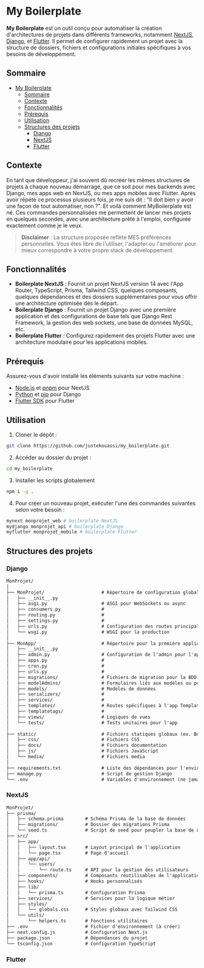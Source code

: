 # My Boilerplate

**My Boilerplate** est un outil conçu pour automatiser la création d'architectures de projets dans différents frameworks, notamment [NextJS](https://nextjs.org), [Django](https://www.djangoproject.com), et [Flutter](https://flutter.dev). Il permet de configurer rapidement un projet avec la structure de dossiers, fichiers et configurations initiales spécifiques à vos besoins de développement.

## Sommaire

- [My Boilerplate](#my-boilerplate)
	- [Sommaire](#sommaire)
	- [Contexte](#contexte)
	- [Fonctionnalités](#fonctionnalités)
	- [Prérequis](#prérequis)
	- [Utilisation](#utilisation)
	- [Structures des projets](#structures-des-projets)
		- [Django](#django)
		- [NextJS](#nextjs)
		- [Flutter](#flutter)

## Contexte

En tant que développeur, j'ai souvent dû recréer les mêmes structures de projets à chaque nouveau démarrage, que ce soit pour mes backends avec Django, mes apps web en NextJS, ou mes apps mobiles avec Flutter. Après avoir répété ce processus plusieurs fois, je me suis dit : "Il doit bien y avoir une façon de tout automatiser, non ?". Et voilà comment MyBoilerplate est né. Ces commandes personnalisées me permettent de lancer mes projets en quelques secondes, avec une architecture prête à l'emploi, configurée exactement comme je le veux.

> **Disclaimer** : La structure proposée reflète MES préférences personnelles. Vous êtes libre de l'utiliser, l'adapter ou l'améliorer pour mieux correspondre à votre propre stack de développement.

## Fonctionnalités

- **Boilerplate NextJS** : Fournit un projet NextJS version 14 avec l'App Router, TypeScript, Prisma, Tailwind CSS, quelques composants, quelques dépendances et des dossiers supplémentaires pour vous offrir une architecture optimisée dès le départ.
- **Boilerplate Django** : Fournit un projet Django avec une première application et des configurations de base tels que Django Rest Framework, la gestion des web sockets, une base de données MySQL, etc.
- **Boilerplate Flutter** : Configurez rapidement des projets Flutter avec une architecture modulaire pour les applications mobiles.

## Prérequis

Assurez-vous d'avoir installé les éléments suivants sur votre machine :

- [Node.js](https://nodejs.org) et [pnpm](https://pnpm.io) pour NextJS
- [Python](https://www.python.org) et [pip](https://pip.pypa.io/en/stable) pour Django
- [Flutter SDK](https://flutter.dev/docs/get-started/install) pour Flutter

## Utilisation

1. Cloner le dépôt :

```sh
git clone https://github.com/justekouassi/my_boilerplate.git
```

2. Accéder au dossier du projet :

```sh
cd my_boilerplate
```

3. Installer les scripts globalement
```sh
npm i -g .
```

4. Pour créer un nouveau projet, exécuter l'une des commandes suivantes selon votre besoin :
```sh
mynext monprojet_web # boilerplate NextJS
mydjango monprojet_api # boilerplate Django
myflutter monprojet_mobile # boilerplate Flutter
```

## Structures des projets

### Django

```txt
MonProjet/
│
├── MonProjet/                     # Répertoire de configuration globale
│   ├── __init__.py
│   ├── asgi.py                    # ASGI pour WebSockets ou async
│   ├── consumers.py               # 
│   ├── routing.py                 # 
│   ├── settings.py                # 
│   ├── urls.py                    # Configuration des routes principales
│   └── wsgi.py                    # WSGI pour la production
│
├── MonApp/                        # Répertoire pour la première application
│   ├── __init__.py
│   ├── admin.py                   # Configuration de l'admin pour l'app
│   ├── apps.py                    # 
│   ├── cron.py                    # 
│   ├── urls.py                    # 
│   ├── migrations/                # Fichiers de migration pour la BDD
│   ├── modelAdmins/               # Formulaires liés aux modèles ou personnalisés
│   ├── models/                    # Modèles de données
│   ├── serializers/               # 
│   ├── services/                  # 
│   ├── templates/                 # Routes spécifiques à l'app Templates spécifiques à l'app
│   ├── templatetags/              # 
│   ├── views/                     # Logiques de vues
│   └── tests/                     # Tests unitaires pour l'app
│
├── static/                        # Fichiers statiques globaux (ex. Bootstrap, JS)
│   ├── css/                       # Fichiers CSS
│   ├── docs/                      # Fichiers documentation
│   ├── js/                        # Fichiers JavaScript
│   └── media/                     # Fichiers media
│
├── requirements.txt               # Liste des dépendances pour l'environnement virtuel
├── manage.py                      # Script de gestion Django
└── .env                           # Variables d'environnement (ne jamais inclure dans Git)
```

### NextJS

```txt
MonProjet/
├── prisma/
│   ├── schema.prisma        # Schéma Prisma de la base de données
│   ├── migrations/          # Dossier des migrations Prisma
│   └── seed.ts              # Script de seed pour peupler la base de données
├── src/
│   ├── app/
│   │   ├── layout.tsx       # Layout principal de l'application
│   │   └── page.tsx         # Page d'accueil
│   ├── app/api/
│   │   └── users/
│   │       └── route.ts     # API pour la gestion des utilisateurs
│   ├── components/          # Composants réutilisables de l'application
│   ├── hooks/               # Hooks personnalisés
│   ├── lib/
│   │   └── prisma.ts        # Configuration Prisma
│   ├── services/            # Services pour la logique métier
│   ├── styles/
│   │   └── globals.css      # Styles globaux avec Tailwind CSS
│   └── utils/
│       └── helpers.ts       # Fonctions utilitaires
├── .env                     # Fichier d'environnement (à créer)
├── next.config.js           # Configuration Next.js
├── package.json             # Dépendances du projet
└── tsconfig.json            # Configuration TypeScript
```

### Flutter

```txt

```